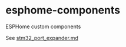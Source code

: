 # esphome-components
ESPHome custom components

See [stm32_port_expander.md](docs/stm32_port_expander.md)
